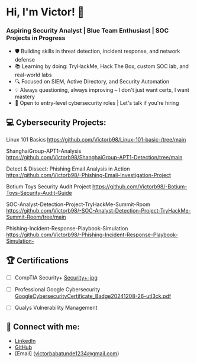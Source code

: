 # Hi, I'm Victor! 👋

### Aspiring Security Analyst | Blue Team Enthusiast | SOC Projects in Progress

- 🛡️ Building skills in threat detection, incident response, and network defense
- 📚 Learning by doing: TryHackMe, Hack The Box, custom SOC lab, and real-world labs
- 🔍 Focused on SIEM, Active Directory, and Security Automation
- 💡 Always questioning, always improving – I don't just want certs, I want mastery
- 💼 Open to entry-level cybersecurity roles | Let's talk if you're hiring

## 💻 Cybersecurity Projects:
Linux 101 Basics https://github.com/Victorb98/Linux-101-basic-/tree/main

ShanghaiGroup-APT1-Analysis https://github.com/Victorb98/ShanghaiGroup-APT1-Detection/tree/main

Detect & Dissect: Phishing Email Analysis in Action https://github.com/Victorb98/-Phishing-Email-Investigation-Project

Botium Toys Security Audit Project https://github.com/Victorb98/-Botium-Toys-Security-Audit-Guide

SOC-Analyst-Detection-Project-TryHackMe-Summit-Room https://github.com/Victorb98/-SOC-Analyst-Detection-Project-TryHackMe-Summit-Room/tree/main    

Phishing-Incident-Response-Playbook-Simulation https://github.com/Victorb98/-Phishing-Incident-Response-Playbook-Simulation-

## 🏆 Certifications

- [ ]  CompTIA Security+ 
 [Security+-jpg](https://github.com/user-attachments/assets/dc655823-6562-462b-9e6b-3370c0fc7f73)


- [ ]  Professional Google Cybersecurity [GoogleCybersecurityCertificate_Badge20241208-26-utl3ck.pdf](https://github.com/user-attachments/files/21394497/GoogleCybersecurityCertificate_Badge20241208-26-utl3ck.pdf)

- [ ]  Qualys Vulnerability Management


## 👋 Connect with me:

- [LinkedIn](https://linkedin.com/in/your_linkedin_profile_url_here)
- [GitHub](https://github.com/Victorb98)
- [Email] (victorbabatunde1234@gmail.com)



